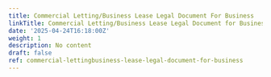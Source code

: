 ```yaml
---
title: Commercial Letting/Business Lease Legal Document For Business
linkTitle: Commercial Letting/Business Lease Legal Document for Business
date: '2025-04-24T16:18:00Z'
weight: 1
description: No content
draft: false
ref: commercial-lettingbusiness-lease-legal-document-for-business
---
```


